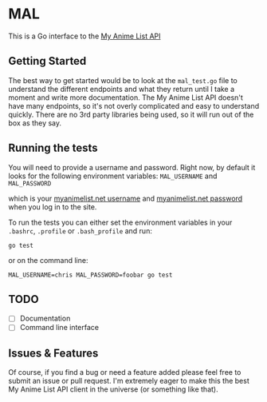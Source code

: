 # MAL
This is a Go interface to the [My Anime List API](https://myanimelist.net/modules.php?go=api)

## Getting Started
The best way to get started would be to look at the `mal_test.go` file to understand the different endpoints and what they return until I take a moment and write more documentation. The My Anime List API doesn't have many endpoints, so it's not overly complicated and easy to understand quickly. There are no 3rd party libraries being used, so it will run out of the box as they say.

## Running the tests
You will need to provide a username and password. Right now, by default it looks for the following environment variables:
`MAL_USERNAME` and `MAL_PASSWORD`

which is your [myanimelist.net username](https://myanimelist.net) and
[myanimelist.net password](https://myanimelist.net) when you log in to the site.

To run the tests you can either set the environment variables in your `.bashrc`, `.profile` or `.bash_profile` and run:

`go test`

or on the command line:

`MAL_USERNAME=chris MAL_PASSWORD=foobar go test`

## TODO
- [ ] Documentation
- [ ] Command line interface

## Issues & Features
Of course, if you find a bug or need a feature added please feel free to submit an issue or pull request. I'm extremely eager to make this the best My Anime List API client in the universe (or something like that).

